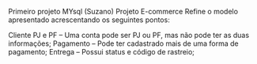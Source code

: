 Primeiro projeto MYsql (Suzano)
Projeto E-commerce
Refine o modelo apresentado acrescentando os seguintes pontos:

Cliente PJ e PF – Uma conta pode ser PJ ou PF, mas não pode ter as duas informações;
Pagamento – Pode ter cadastrado mais de uma forma de pagamento;
Entrega – Possui status e código de rastreio;
